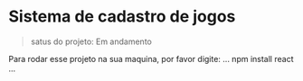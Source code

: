 # Sistema de cadastro de jogos

> satus do projeto: Em andamento

Para rodar esse projeto na sua maquina, por favor digite:
...
npm install react
...
